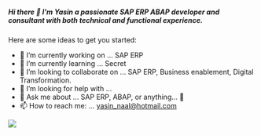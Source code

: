 ##### Hi there 👋 I'm Yasin a passionate SAP ERP ABAP developer and consultant with both technical and functional experience.

Here are some ideas to get you started:

- 🔭 I’m currently working on ... SAP ERP
- 🌱 I’m currently learning ... Secret
- 👯 I’m looking to collaborate on ... SAP ERP, Business enablement, Digital Transformation.
- 🤔 I’m looking for help with ... 
- 💬 Ask me about ... SAP ERP, ABAP, or anything... :yellow_heart:
- 📫 How to reach me: ... yasin_naal@hotmail.com

<img src="https://github-readme-stats.vercel.app/api?username=yasinnaal&&show_icons=true&title_color=ffffff&icon_color=bb2acf&text_color=daf7dc&bg_color=151515">
